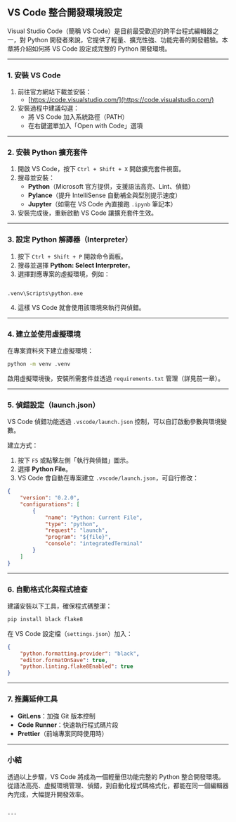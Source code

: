## VS Code 整合開發環境設定

Visual Studio Code（簡稱 VS Code）是目前最受歡迎的跨平台程式編輯器之一，對 Python 開發者來說，它提供了輕量、擴充性強、功能完善的開發體驗。本章將介紹如何將 VS Code 設定成完整的 Python 開發環境。

---

### 1. 安裝 VS Code
1. 前往官方網站下載並安裝：
   - [https://code.visualstudio.com/](https://code.visualstudio.com/)
2. 安裝過程中建議勾選：
   - 將 VS Code 加入系統路徑（PATH）
   - 在右鍵選單加入「Open with Code」選項

---

### 2. 安裝 Python 擴充套件
1. 開啟 VS Code，按下 `Ctrl + Shift + X` 開啟擴充套件視窗。
2. 搜尋並安裝：
   - **Python**（Microsoft 官方提供，支援語法高亮、Lint、偵錯）
   - **Pylance**（提升 IntelliSense 自動補全與型別提示速度）
   - **Jupyter**（如需在 VS Code 內直接跑 `.ipynb` 筆記本）
3. 安裝完成後，重新啟動 VS Code 讓擴充套件生效。

---

### 3. 設定 Python 解譯器（Interpreter）
1. 按下 `Ctrl + Shift + P` 開啟命令面板。
2. 搜尋並選擇 **Python: Select Interpreter**。
3. 選擇對應專案的虛擬環境，例如：
```

.venv\Scripts\python.exe

````
4. 這樣 VS Code 就會使用該環境來執行與偵錯。

---

### 4. 建立並使用虛擬環境
在專案資料夾下建立虛擬環境：
```bash
python -m venv .venv
````

啟用虛擬環境後，安裝所需套件並透過 `requirements.txt` 管理（詳見前一章）。

---

### 5. 偵錯設定（launch.json）

VS Code 偵錯功能透過 `.vscode/launch.json` 控制，可以自訂啟動參數與環境變數。

建立方式：

1. 按下 `F5` 或點擊左側「執行與偵錯」圖示。
2. 選擇 **Python File**。
3. VS Code 會自動在專案建立 `.vscode/launch.json`，可自行修改：

```json
{
    "version": "0.2.0",
    "configurations": [
        {
            "name": "Python: Current File",
            "type": "python",
            "request": "launch",
            "program": "${file}",
            "console": "integratedTerminal"
        }
    ]
}
```

---

### 6. 自動格式化與程式檢查

建議安裝以下工具，確保程式碼整潔：

```bash
pip install black flake8
```

在 VS Code 設定檔（`settings.json`）加入：

```json
{
    "python.formatting.provider": "black",
    "editor.formatOnSave": true,
    "python.linting.flake8Enabled": true
}
```

---

### 7. 推薦延伸工具

* **GitLens**：加強 Git 版本控制
* **Code Runner**：快速執行程式碼片段
* **Prettier**（前端專案同時使用時）

---

### 小結

透過以上步驟，VS Code 將成為一個輕量但功能完整的 Python 整合開發環境。從語法高亮、虛擬環境管理、偵錯，到自動化程式碼格式化，都能在同一個編輯器內完成，大幅提升開發效率。

```

---


